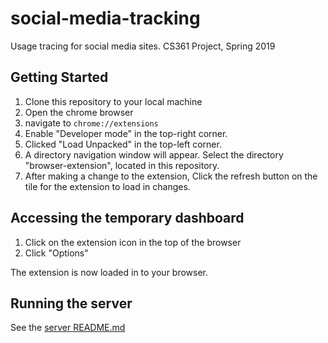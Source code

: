 # social-media-tracking

Usage tracing for social media sites. CS361 Project, Spring 2019

## Getting Started

1) Clone this repository to your local machine
1) Open the chrome browser
1) navigate to `chrome://extensions`
1) Enable "Developer mode" in the top-right corner.
1) Clicked "Load Unpacked" in the top-left corner.
1) A directory navigation window will appear. Select the directory "browser-extension", located in this repository.
1) After making a change to the extension, Click the refresh button on the tile for the extension to load in changes.

## Accessing the temporary dashboard

1) Click on the extension icon in the top of the browser
1) Click "Options"

The extension is now loaded in to your browser.

## Running the server

See the [server README.md](server/README.md)